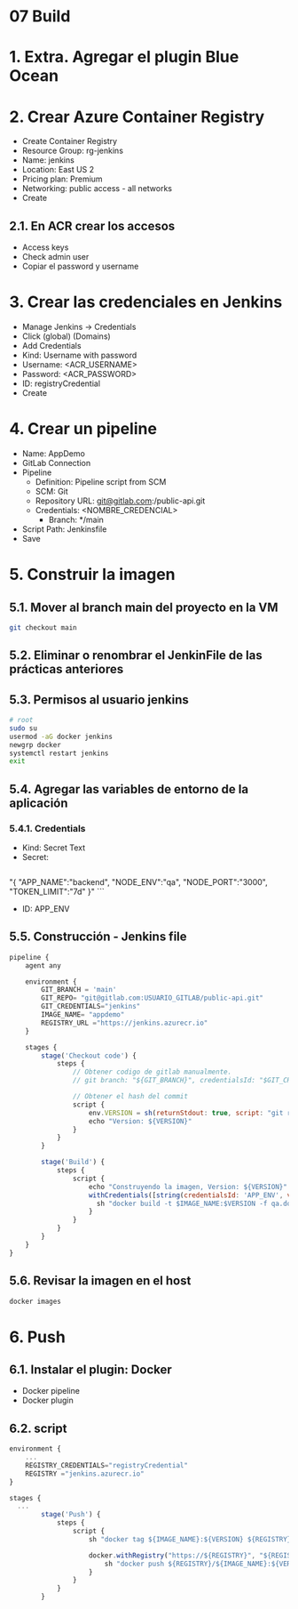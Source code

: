 # 07 Build <!-- omit in toc -->

# 1. Extra. Agregar el plugin Blue Ocean

# 2. Crear Azure Container Registry
- Create Container Registry
- Resource Group: rg-jenkins
- Name: jenkins
- Location: East US 2
- Pricing plan: Premium
- Networking: public access - all networks
- Create

## 2.1. En ACR crear los accesos
- Access keys
- Check admin user
- Copiar el password y username

# 3. Crear las credenciales en Jenkins
- Manage Jenkins -> Credentials
- Click (global) (Domains)
- Add Credentials
- Kind: Username with password
- Username: <ACR_USERNAME>
- Password: <ACR_PASSWORD>
- ID: registryCredential
- Create

# 4. Crear un pipeline
- Name: AppDemo
- GitLab Connection
- Pipeline
  - Definition: Pipeline script from SCM
  - SCM: Git
  - Repository URL: git@gitlab.com:<USERNAME>/public-api.git
  - Credentials: <NOMBRE_CREDENCIAL>
	- Branch: */main
- Script Path: Jenkinsfile
- Save


# 5. Construir la imagen
## 5.1. Mover al branch main del proyecto en la VM
```sh
git checkout main
```
## 5.2. Eliminar o renombrar el JenkinFile de las prácticas anteriores
## 5.3. Permisos al usuario jenkins
```sh
# root
sudo su
usermod -aG docker jenkins
newgrp docker
systemctl restart jenkins
exit
```
## 5.4. Agregar las variables de entorno de la aplicación
### 5.4.1. Credentials
- Kind: Secret Text
- Secret:
  ```
"{ \"APP_NAME\":\"backend\", \"NODE_ENV\":\"qa\", \"NODE_PORT\":\"3000\", \"TOKEN_LIMIT\":\"7d\" }"
	```
- ID: APP_ENV

## 5.5. Construcción - Jenkins file
```js
pipeline {
    agent any

    environment {
        GIT_BRANCH = 'main'
        GIT_REPO= "git@gitlab.com:USUARIO_GITLAB/public-api.git"
        GIT_CREDENTIALS="jenkins"
        IMAGE_NAME= "appdemo"
        REGISTRY_URL ="https://jenkins.azurecr.io"
    }

    stages {
        stage('Checkout code') {
            steps {
                // Obtener codigo de gitlab manualmente.
                // git branch: "${GIT_BRANCH}", credentialsId: "$GIT_CREDENTIALS", url:  "${GIT_REPO}"

                // Obtener el hash del commit
                script {
                    env.VERSION = sh(returnStdout: true, script: "git rev-parse --short HEAD").trim()
                    echo "Version: ${VERSION}"
                }
            }
        }

        stage('Build') {
            steps {
                script {
                    echo "Construyendo la imagen, Version: ${VERSION}"
                    withCredentials([string(credentialsId: 'APP_ENV', variable: 'ENV')]) {
                      sh "docker build -t $IMAGE_NAME:$VERSION -f qa.dockerfile --build-arg APP_ENV=${ENV} ."
                    }
                }
            }
        }
    }
}
```
## 5.6. Revisar la imagen en el host
```sh
docker images
```

# 6. Push
## 6.1. Instalar el plugin: Docker
- Docker pipeline
- Docker plugin
## 6.2. script
```js
environment {
    ...
    REGISTRY_CREDENTIALS="registryCredential"
    REGISTRY ="jenkins.azurecr.io"
}

stages {
  ...
        stage('Push') {
            steps {
                script {
                    sh "docker tag ${IMAGE_NAME}:${VERSION} ${REGISTRY}/${IMAGE_NAME}:${VERSION}"

                    docker.withRegistry("https://${REGISTRY}", "${REGISTRY_CREDENTIALS}") {
                        sh "docker push ${REGISTRY}/${IMAGE_NAME}:${VERSION}"
                    }
                }
            }
        }

```
